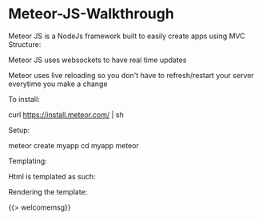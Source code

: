 # Meteor-JS-Walkthrough

Meteor JS is a NodeJs framework built to easily create apps using MVC Structure: 

Meteor JS uses websockets to have real time updates

Meteor uses live reloading so you don't have to refresh/restart your server everytime you make a change

To install: 

  curl https://install.meteor.com/ | sh


Setup:

  meteor create myapp
  cd myapp
  meteor
  
 Templating:
 
 Html is templated as such:
 
 <template name="welcomemsg">
  <h1> Hi, and welcome to our app </h1>
 </template>
 
 Rendering the template: 
 
 {{> welcomemsg}}
